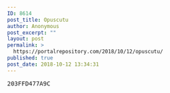 ```yaml
---
ID: 8614
post_title: Opuscutu
author: Anonymous
post_excerpt: ""
layout: post
permalink: >
  https://portalrepository.com/2018/10/12/opuscutu/
published: true
post_date: 2018-10-12 13:34:31
---
```

<pre>203FFD477A9C</pre>